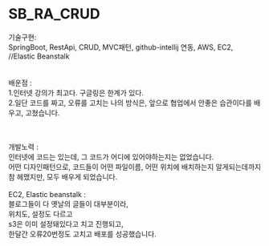 ﻿# SB_RA_CRUD

기술구현: <br>
SpringBoot, RestApi, CRUD, MVC패턴, github-intellij 연동, AWS, EC2, <br> 
//Elastic Beanstalk<br>
<br>
<br>
배운점 : <br>
1.인터넷 강의가 최고다. 구글링은 한계가 있다.<br>
2.일단 코드를 짜고, 오류를 고치는 나의 방식은, 앞으로 협업에서 안좋은 습관이다를 배우고, 고쳤습니다.



<br>
<br>
개발노력 :<br>
 인터넷에 코드는 있는데, 그 코드가 어디에 있어야하는지는 없었습니다.<br>
어떤 디자인패턴으로, 코드들이 어떤 파일이름, 어떤 위치에 배치하는지 알게되는데까지 참 헤맸지만, 모두 배우게 되었습니다.<br>
<br>
EC2, Elastic beanstalk : <br>
블로그들이 다 옛날의 글들이 대부분이라,<br>
위치도, 설정도 다르고<br>
s3은 이미 설정돼있다고 치고 진행되고,<br>
한달간 오류20번정도 고치고 배포를 성공했습니다.


